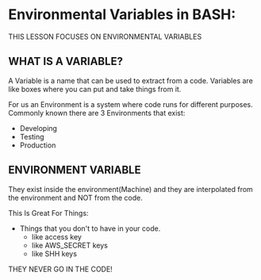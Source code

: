 # Environmental Variables in BASH:

THIS LESSON FOCUSES ON ENVIRONMENTAL VARIABLES

## WHAT IS A VARIABLE?
A Variable is a name that can be used to extract from a code. Variables are like boxes
where you can put and take things from it.

For us an Environment is a system where code runs for different purposes. Commonly known
there are 3 Environments that exist:
- Developing
- Testing
- Production

## ENVIRONMENT VARIABLE
They exist inside the environment(Machine) and  they are interpolated from the
environment and NOT from the code.

This Is Great For Things:
- Things that you don't to have in your code.
    - like access key
    - like AWS_SECRET keys
    - like SHH keys

THEY NEVER GO IN THE CODE!
